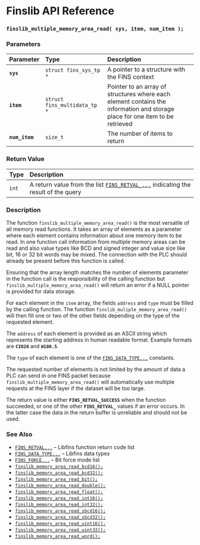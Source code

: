 # Finslib API Reference

### `finslib_multiple_memory_area_read( sys, item, num_item );`

### Parameters

| Parameter | Type | Description |
| :--- | :--- | :--- |
|**`sys`**|`struct fins_sys_tp *`|A pointer to a structure with the FINS context|
|**`item`**|`struct fins_multidata_tp *`|Pointer to an array of structures where each element contains the information and storage place for one item to be retrieved|
|**`num_item`**|`size_t`|The number of items to return|

### Return Value

| Type | Description |
| :--- | :--- |
|`int`|A return value from the list [`FINS_RETVAL_...`](fins_retval.md) indicating the result of the query|

### Description

The function `finslib_multiple_memory_area_read()` is the most versatile of all memory read functions. It takes an array of elements as a parameter where each element contains information about one memory item to be read.  In one function call information from multiple memory areas can be read and also value types like BCD and signed integer and value size like bit, 16 or 32 bit words may be mixed. The connection with the PLC should already be present before this function is called.

Ensuring that the array length matches the number of elements parameter in the function call is the responsibility of the calling function but `finslib_multiple_memory_area_read()` will return an error if a NULL pointer is provided for data storage.

For each element in the `item` array, the fields `address` and `type` must be filled by the calling function.  The function `finslib_muliple_memory_area_read()` will then fill one or two of the other fields depending on the type of the requested element.

The `address` of each element is provided as an ASCII string which represents the starting address in human readable format. Example formats are **`CIO20`** and **`W100.5`**.

The `type` of each element is one of the [`FINS_DATA_TYPE...`](fins_data_type.md) constants.

The requested number of elements is not limited by the amount of data a PLC can send in one FINS packet because `finslib_multiple_memory_area_read()` will automatically use multiple requests at the FINS layer if the dataset will be too large.

The return value is either **`FINS_RETVAL_SUCCESS`** when the function succeeded, or one of the other **`FINS_RETVAL_`** values if an error occurs. In the latter case the data in the return buffer is unreliable and should not be used.

### See Also

* [`FINS_RETVAL...`](fins_retval.md) &ndash; Libfins function return code list
* [`FINS_DATA_TYPE...`](fins_data_type.md) &ndash; Libfins data types
* [`FINS_FORCE...`](fins_force.md) &ndash; Bit force mode list
* [`finslib_memory_area_read_bcd16();`](finslib_memory_area_read_bcd16.md)
* [`finslib_memory_area_read_bcd32();`](finslib_memory_area_read_bcd32.md)
* [`finslib_memory_area_read_bit();`](finslib_memory_area_read_bit.md)
* [`finslib_memory_area_read_double();`](finslib_memory_area_read_double.md)
* [`finslib_memory_area_read_float();`](finslib_memory_area_read_float.md)
* [`finslib_memory_area_read_int16();`](finslib_memory_area_read_int16.md)
* [`finslib_memory_area_read_int32();`](finslib_memory_area_read_int32.md)
* [`finslib_memory_area_read_sbcd16();`](finslib_memory_area_read_sbcd16.md)
* [`finslib_memory_area_read_sbcd32();`](finslib_memory_area_read_sbcd32.md)
* [`finslib_memory_area_read_uint16();`](finslib_memory_area_read_uint16.md)
* [`finslib_memory_area_read_uint32();`](finslib_memory_area_read_uint32.md)
* [`finslib_memory_area_read_word();`](finslib_memory_area_read_word.md)
